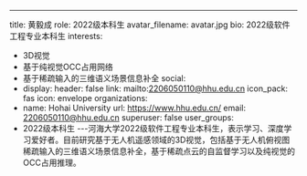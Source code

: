 ---
title: 黄毅成
role: 2022级本科生
avatar_filename: avatar.jpg
bio: 2022级软件工程专业本科生
interests:
  - 3D视觉
  - 基于纯视觉OCC占用网络
  - 基于稀疏输入的三维语义场景信息补全
social:
  - display:
      header: false
    link: mailto:2206050110@hhu.edu.cn
    icon_pack: fas
    icon: envelope
organizations:
  - name: Hohai University
    url: https://www.hhu.edu.cn/
email: 2206050110@hhu.edu.cn
superuser: false
user_groups:
  - 2022级本科生
---河海大学2022级软件工程专业本科生，表示学习、深度学习爱好者。目前研究基于无人机遥感领域的3D视觉，包括基于无人机俯视图稀疏输入的三维语义场景信息补全，基于稀疏点云的自监督学习以及纯视觉的OCC占用推理。
